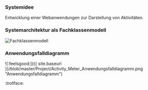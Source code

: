### Systemidee

Entwicklung einer Webanwendungen zur Darstellung von Aktivitäten.

[Link]: https://swei-tgb2-4.herokuapp.com/

### Systemarchitektur als Fachklassenmodell

<img src="https://github.com/sweIhm/sweiproject-tg2b-4/blob/master/Project/Fachklassenmodel.png" alt="Fachklassenmodell" class="inline"/>

### Anwendungsfalldiagramm

![:feelsgood:]({{ site.baseurl }}/blob/master/Project/Activity_Meter_Anwendungsfalldiagramm.png "Anwendungsfalldiagramm")

:trollface:
